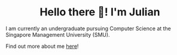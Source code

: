 <h1 align="center">Hello there 👋! I'm Julian</h1>

I am currently an undergraduate pursuing Computer Science at the Singapore Management University (SMU).

Find out more about me [here](https://juliandominic.github.io/)!
